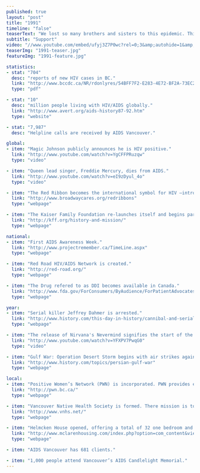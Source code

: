 ```yaml
---
published: true
layout: "post"
title: "1991"
timeline: "false"
teaserText: "We lost so many brothers and sisters to this epidemic. This is the story of one brother and the sister who dedicated her life to making a difference."
subtitle: "Support"
video: "//www.youtube.com/embed/ufyj3Z7P0wc?rel=0;3&amp;autohide=1&amp;showinfo=0"
teaserImg: "1991-teaser.jpg"
featureImg: "1991-feature.jpg"

statistics:
- stat: "704"
  desc: "reports of new HIV cases in BC."
  link: "http://www.bccdc.ca/NR/rdonlyres/54BFF7F2-E283-4E72-BF2A-73EC2813F0D1/0/HIV_Annual_Report_2011_20111011.pdf"
  type: "pdf"

- stat: "10" 
  desc: "million people living with HIV/AIDS globally."
  link: "http://www.avert.org/aids-history87-92.htm"
  type: "website"

- stat: "7,987"
  desc: "Helpline calls are received by AIDS Vancouver."

global:
- item: "Magic Johnson publicly announces he is HIV positive."
  link: "http://www.youtube.com/watch?v=YgCFFPRuzqw"
  type: "video"

- item: "Queen lead singer, Freddie Mercury, dies from AIDS."
  link: "http://www.youtube.com/watch?v=eI9zDyul_4o"
  type: "video"

- item: "The Red Ribbon becomes the international symbol for HIV –introduced at the Tony Awards by 'Broadway Cares' in the US."
  link: "http://www.broadwaycares.org/redribbons"
  type: "webpage"

- item: "The Kaiser Family Foundation re-launches itself and begins partnering with HIV organizations globally."
  link: "http://kff.org/history-and-mission/"
  type: "webpage"

national:
- item: "First AIDS Awareness Week."
  link: "http://www.projectremember.ca/TimeLine.aspx"
  type: "webpage"

- item: "Red Road HIV/AIDS Network is created."
  link: "http://red-road.org/"
  type: "webpage"

- item: "The Drug refered to as DDI becomes available in Canada."
  link: "http://www.fda.gov/ForConsumers/ByAudience/ForPatientAdvocates/HIVandAIDSActivities/ucm151078.htm"
  type: "webpage"

year:
- item: "Serial killer Jeffrey Dahmer is arrested."
  link: "http://www.history.com/this-day-in-history/cannibal-and-serial-killer-jeffrey-dahmer-is-caught"
  type: "webpage"

- item: "The release of Nirvana's Nevermind signifies the start of the Grunge era."
  link: "http://www.youtube.com/watch?v=YFXPV7PwqG0"
  type: "video"

- item: "Gulf War: Operation Desert Storm begins with air strikes against Iraq."
  link: "http://www.history.com/topics/persian-gulf-war"
  type: "webpage"

local:
- item: "Positive Women’s Network (PWN) is incorporated. PWN provides education, support, and resources for women living with HIV in BC and for service providers in health and social services across the country."
  link: "http://pwn.bc.ca/"
  type: "webpage"

- item: "Vancouver Native Health Society is formed. There mission is to improve and promote the health of individuals with a focus on the Aboriginal community residing in Greater Vancouver."
  link: "http://www.vnhs.net/"
  type: "webpage"

- item: "Helmcken House opened, offering a total of 32 one bedroom and bachelor apartments for people living with HIV/AIDS. The location of these units ensured ease of access to St. Paul’s Hospital, medical specialists and the Pacific AIDS Resource Centre."
  link: "http://www.mclarenhousing.com/index.php?option=com_content&view=article&id=46&Itemid=53"
  type: "webpage"

- item: "AIDS Vancouver has 681 clients."

- item: "1,000 people attend Vancouver’s AIDS Candlelight Memorial."
---
```


